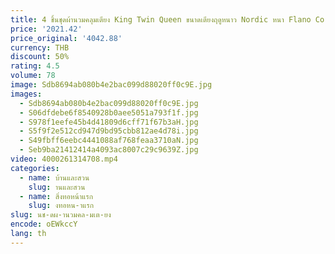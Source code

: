 ```yaml
---
title: 4 ชิ้นชุดผ้านวมคลุมเตียง King Twin Queen ขนาดเตียงฤดูหนาว Nordic หนา Flano Coral ขนแกะหมอนกรณี 이불
price: '2021.42'
price_original: '4042.88'
currency: THB
discount: 50%
rating: 4.5
volume: 78
image: Sdb8694ab080b4e2bac099d88020ff0c9E.jpg
images:
  - Sdb8694ab080b4e2bac099d88020ff0c9E.jpg
  - S06dfdebe6f8540928b0aee5051a793f1f.jpg
  - S978f1eefe45b4d41809d6cff71f67b3aH.jpg
  - S5f9f2e512cd947d9bd95cbb812ae4d78i.jpg
  - S49fbff6eebc4441088af768feaa3710aN.jpg
  - Seb9ba21412414a4093ac8007c29c9639Z.jpg
video: 4000261314708.mp4
categories:
  - name: บ้านและสวน
    slug: านและสวน
  - name: สิ่งทอหน้าแรก
    slug: งทอหน-าแรก
slug: นช-ดผ-านวมคล-มเต-ยง
encode: oEWkccY
lang: th
---
```

  